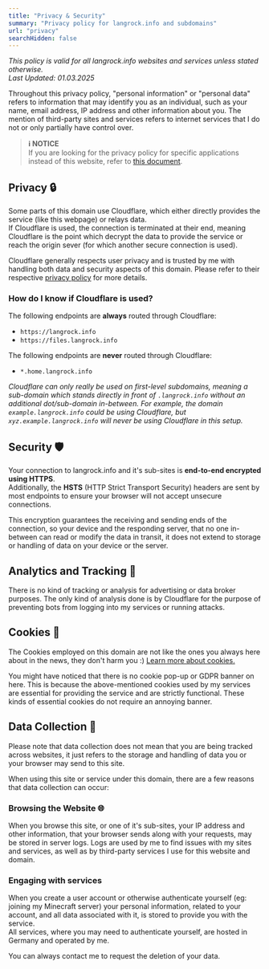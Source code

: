 ```yaml
---
title: "Privacy & Security"
summary: "Privacy policy for langrock.info and subdomains"
url: "privacy"
searchHidden: false
---
```


*This policy is valid for all langrock.info websites and services unless stated otherwise.*  
*Last Updated: 01.03.2025*

Throughout this privacy policy, "personal information" or "personal data" refers to information that may identify you as an individual, such as your name, email address, IP address and other information about you. The mention of third-party sites and services refers to internet services that I do not or only partially have control over.

> **ℹ️ NOTICE**  
> If you are looking for the privacy policy for specific applications instead of this website, refer to [this document](./privacy-for-applications.md).

## Privacy 🔒

Some parts of this domain use Cloudflare, which either directly provides the service (like this webpage) or relays data.  
If Cloudflare is used, the connection is terminated at their end, meaning Cloudflare is the point which decrypt the data to provide the service or reach the origin sever (for which another secure connection is used).

Cloudflare generally respects user privacy and is trusted by me with handling both data and security aspects of this domain. Please refer to their respective [privacy policy](https://www.cloudflare.com/privacypolicy/) for more details.

### How do I know if Cloudflare is used?

The following endpoints are **always** routed through Cloudflare:
- `https://langrock.info`
- `https://files.langrock.info`

The following endpoints are **never** routed through Cloudflare:
- `*.home.langrock.info`

*Cloudflare can only really be used on first-level subdomains, meaning a sub-domain which stands directly in front of `.langrock.info` without an additional dot/sub-domain in-between. For example, the domain `example.langrock.info` could be using Cloudflare, but `xyz.example.langrock.info` will never be using Cloudflare in this setup.*

## Security 🛡️

Your connection to langrock.info and it's sub-sites is **end-to-end 
encrypted using HTTPS**.  
Additionally, the **HSTS** (HTTP Strict Transport Security) headers are 
sent by most endpoints to ensure your browser will not accept unsecure 
connections.

This encryption guarantees the receiving and sending ends of the connection, so your device and the responding server, that no one in-between can read or modify the data in transit, it does not extend to storage or handling of data on your device or the server.

## Analytics and Tracking 👀

There is no kind of tracking or analysis for advertising or data broker 
purposes. The only kind of analysis done is by Cloudflare for the 
purpose of preventing bots from logging into my services or running 
attacks.

## Cookies 🍪

The Cookies employed on this domain are not like the ones you always 
here about in the news, they don't harm you :) [Learn more about 
cookies.](https://www.cookiesandyou.com/)

You might have noticed that there is no cookie pop-up or GDPR banner on 
here. This is because the above-mentioned cookies used by my services 
are essential for providing the service and are strictly functional. 
These kinds of essential cookies do not require an annoying banner.

## Data Collection 💾

Please note that data collection does not mean that you are being tracked across websites, it just refers to the storage and handling of data you or your browser may send to this site.

When using this site or service under this domain, there are a few reasons that data collection can occur:

### Browsing the Website 🌐

When you browse this site, or one of it's sub-sites, your IP address and
 other information, that your browser sends along with your requests, 
may be stored in server logs. Logs are used by me to find issues with my
 sites and services, as well as by third-party services I use for this 
website and domain.

### Engaging with services

When you create a user account or otherwise authenticate yourself (eg: 
joining my Minecraft server) your personal information, related to your 
account, and all data associated with it, is stored to provide you with 
the service.  
All services, where you may need to authenticate yourself, are hosted in Germany and operated by me.

You can always contact me to request the deletion of your data.
